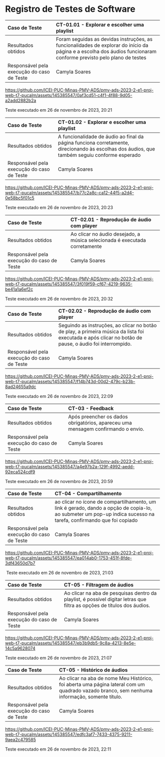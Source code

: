 # Registro de Testes de Software

|Caso de Teste    | CT-01.01 - Explorar e escolher uma playlist |
|:---|:---|
| Resultados obtidos | Foram seguidas as devidas instruções, as funcionalidades de explorar do início da página e a escolha dos áudios funcionaram conforme previsto pelo plano de testes  |
| Responsável pela execução do caso de Teste | Camyla Soares |

https://github.com/ICEI-PUC-Minas-PMV-ADS/pmv-ads-2023-2-e1-proj-web-t7-pucalm/assets/145385547/0af3cd51-c4f1-4f88-9d05-a2add2882b2a

Teste executado em 26‎ de ‎novembro‎ de ‎2023, 20:21



|Caso de Teste    | CT-01.02 - Explorar e escolher uma playlist |
|:---|:---|
| Resultados obtidos | A funcionalidade de áudio ao final da página funciona corretamente, direcionando às escolhas dos áudios, que também seguiu conforme esperado  |
| Responsável pela execução do caso de Teste | Camyla Soares |

https://github.com/ICEI-PUC-Minas-PMV-ADS/pmv-ads-2023-2-e1-proj-web-t7-pucalm/assets/145385547/b77c2a8c-ca12-44f5-a2d4-0e58bc5f01c5

Teste executado em ‎26‎ de ‎novembro‎ de ‎2023, ‏‎20:23



|Caso de Teste    | CT-02.01 - Reprodução de áudio com player |
|:---|:---|
| Resultados obtidos | Ao clicar no áudio desejado, a música selecionada é executada corretamente   |
| Responsável pela execução do caso de Teste | Camyla Soares |

https://github.com/ICEI-PUC-Minas-PMV-ADS/pmv-ads-2023-2-e1-proj-web-t7-pucalm/assets/145385547/3f019f59-cf67-4219-9635-be41a1a6ef2c

Teste executado em ‎26‎ de ‎novembro‎ de ‎2023, ‏‎20:32



|Caso de Teste    | CT-02.02 - Reprodução de áudio com player |
|:---|:---|
| Resultados obtidos | Seguindo as instruções, ao clicar no botão de play, a primeira música da lista foi executada e após clicar no botão de pause, o áudio foi interrompido.   |
| Responsável pela execução do caso de Teste | Camyla Soares |

https://github.com/ICEI-PUC-Minas-PMV-ADS/pmv-ads-2023-2-e1-proj-web-t7-pucalm/assets/145385547/f14b743d-00d2-479c-b23b-8ad24655a9dc

Teste executado em ‎26‎ de ‎novembro‎ de ‎2023, ‏‎22:09



|Caso de Teste    | CT-03 - Feedback |
|:---|:---|
| Resultados obtidos | Após preencher os dados obrigatórios, apareceu uma mensagem confirmando o envio.   |
| Responsável pela execução do caso de Teste | Camyla Soares |

https://github.com/ICEI-PUC-Minas-PMV-ADS/pmv-ads-2023-2-e1-proj-web-t7-pucalm/assets/145385547/a4e97b2a-129f-4992-aedd-92eca524cdf9

Teste executado em ‎26‎ de ‎novembro‎ de ‎2023, ‏‎20:59


 
|Caso de Teste    | CT-04 - Compartilhamento |
|:---|:---|
| Resultados obtidos | ao clicar no ícone de compartilhamento, um link é gerado, dando a opção de copia-lo, ao submeter um pop-up indica sucesso na tarefa, confirmando que foi copiado   |
| Responsável pela execução do caso de Teste | Camyla Soares |

https://github.com/ICEI-PUC-Minas-PMV-ADS/pmv-ads-2023-2-e1-proj-web-t7-pucalm/assets/145385547/ea014ab0-1753-451f-8fde-3df43650d7b7

‎ Teste executado em ‎26‎ de ‎novembro‎ de ‎2023, ‏‎21:03



|Caso de Teste    | CT-05 - Filtragem de áudios |
|:---|:---|
| Resultados obtidos | Ao clicar na aba de pesquisas dentro da playlist, é possível digitar letras que filtra as opções de títulos dos áudios.   |
| Responsável pela execução do caso de Teste | Camyla Soares |

https://github.com/ICEI-PUC-Minas-PMV-ADS/pmv-ads-2023-2-e1-proj-web-t7-pucalm/assets/145385547/eb3b9db5-9c8a-4213-8e5e-14c5a9628074

Teste executado em ‎26‎ de ‎novembro‎ de ‎2023, ‏‎21:07



|Caso de Teste    | CT-05 - Histórico de áudios |
|:---|:---|
| Resultados obtidos | Ao clicar na aba de nome Meu Histórico, foi aberta uma página lateral com um quadrado vazado branco, sem nenhuma informação, somente título.   |
| Responsável pela execução do caso de Teste | Camyla Soares |

https://github.com/ICEI-PUC-Minas-PMV-ADS/pmv-ads-2023-2-e1-proj-web-t7-pucalm/assets/145385547/edfc3af7-7433-4375-9211-9aea2c479585

Teste executado em ‎26‎ de ‎novembro‎ de ‎2023, ‏‎22:11

